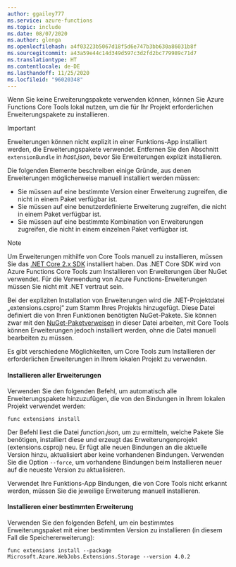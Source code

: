 ```yaml
---
author: ggailey777
ms.service: azure-functions
ms.topic: include
ms.date: 08/07/2020
ms.author: glenga
ms.openlocfilehash: a4f03223b5067d18f5d6e747b3bb630a86031b8f
ms.sourcegitcommit: a43a59e44c14d349d597c3d2fd2bc779989c71d7
ms.translationtype: HT
ms.contentlocale: de-DE
ms.lasthandoff: 11/25/2020
ms.locfileid: "96020348"
---
```

Wenn Sie keine Erweiterungspakete verwenden können, können Sie Azure Functions Core Tools lokal nutzen, um die für Ihr Projekt erforderlichen Erweiterungspakete zu installieren.

> [!IMPORTANT]
> Erweiterungen können nicht explizit in einer Funktions-App installiert werden, die Erweiterungspakete verwendet. Entfernen Sie den Abschnitt `extensionBundle` in *host.json*, bevor Sie Erweiterungen explizit installieren.

Die folgenden Elemente beschreiben einige Gründe, aus denen Erweiterungen möglicherweise manuell installiert werden müssen:

* Sie müssen auf eine bestimmte Version einer Erweiterung zugreifen, die nicht in einem Paket verfügbar ist.
* Sie müssen auf eine benutzerdefinierte Erweiterung zugreifen, die nicht in einem Paket verfügbar ist.
* Sie müssen auf eine bestimmte Kombination von Erweiterungen zugreifen, die nicht in einem einzelnen Paket verfügbar ist.

> [!NOTE]
> Um Erweiterungen mithilfe von Core Tools manuell zu installieren, müssen Sie das [.NET Core 2.x SDK](https://dotnet.microsoft.com/download) installiert haben. Das .NET Core SDK wird von Azure Functions Core Tools zum Installieren von Erweiterungen über NuGet verwendet. Für die Verwendung von Azure Functions-Erweiterungen müssen Sie nicht mit .NET vertraut sein.

Bei der expliziten Installation von Erweiterungen wird die .NET-Projektdatei „extensions.csproj“ zum Stamm Ihres Projekts hinzugefügt. Diese Datei definiert die von Ihren Funktionen benötigten NuGet-Pakete. Sie können zwar mit den [NuGet-Paketverweisen](/nuget/consume-packages/package-references-in-project-files) in dieser Datei arbeiten, mit Core Tools können Erweiterungen jedoch installiert werden, ohne die Datei manuell bearbeiten zu müssen.

Es gibt verschiedene Möglichkeiten, um Core Tools zum Installieren der erforderlichen Erweiterungen in Ihrem lokalen Projekt zu verwenden. 

#### <a name="install-all-extensions"></a>Installieren aller Erweiterungen 

Verwenden Sie den folgenden Befehl, um automatisch alle Erweiterungspakete hinzuzufügen, die von den Bindungen in Ihrem lokalen Projekt verwendet werden:

```dotnetcli
func extensions install
```
Der Befehl liest die Datei *function.json*, um zu ermitteln, welche Pakete Sie benötigen, installiert diese und erzeugt das Erweiterungenprojekt (extensions.csproj) neu. Er fügt alle neuen Bindungen an die aktuelle Version hinzu, aktualisiert aber keine vorhandenen Bindungen. Verwenden Sie die Option `--force`, um vorhandene Bindungen beim Installieren neuer auf die neueste Version zu aktualisieren.

Verwendet Ihre Funktions-App Bindungen, die von Core Tools nicht erkannt werden, müssen Sie die jeweilige Erweiterung manuell installieren.

#### <a name="install-a-specific-extension"></a>Installieren einer bestimmten Erweiterung

Verwenden Sie den folgenden Befehl, um ein bestimmtes Erweiterungspaket mit einer bestimmten Version zu installieren (in diesem Fall die Speichererweiterung):

```dotnetcli
func extensions install --package Microsoft.Azure.WebJobs.Extensions.Storage --version 4.0.2
```
